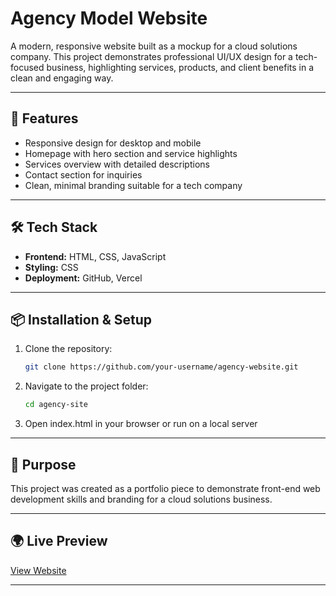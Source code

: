 # Agency Model Website  

A modern, responsive website built as a mockup for a cloud solutions company. This project demonstrates professional UI/UX design for a tech-focused business, highlighting services, products, and client benefits in a clean and engaging way.  

---

## 🚀 Features  
- Responsive design for desktop and mobile  
- Homepage with hero section and service highlights  
- Services overview with detailed descriptions  
- Contact section for inquiries  
- Clean, minimal branding suitable for a tech company  

---

## 🛠️ Tech Stack  
- **Frontend:** HTML, CSS, JavaScript  
- **Styling:** CSS  
- **Deployment:** GitHub, Vercel

---

## 📦 Installation & Setup  
1. Clone the repository:  
   ```bash
   git clone https://github.com/your-username/agency-website.git

2. Navigate to the project folder:
   ```bash
   cd agency-site

3. Open index.html in your browser or run on a local server

---

## 📌 Purpose
This project was created as a portfolio piece to demonstrate front-end web development skills and branding for a cloud solutions business.


---


## 🌍 Live Preview  
[View Website](https://agency-site-seven-green.vercel.app)  


---
